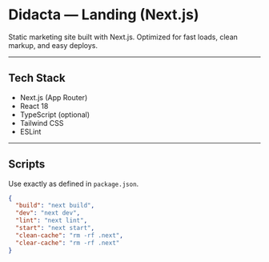 # Didacta — Landing (Next.js)

Static marketing site built with Next.js. Optimized for fast loads, clean markup, and easy deploys.

---

## Tech Stack

- Next.js (App Router)
- React 18
- TypeScript (optional)
- Tailwind CSS
- ESLint

---

## Scripts

Use exactly as defined in `package.json`.

```json
{
  "build": "next build",
  "dev": "next dev",
  "lint": "next lint",
  "start": "next start",
  "clean-cache": "rm -rf .next",
  "clear-cache": "rm -rf .next"
}
